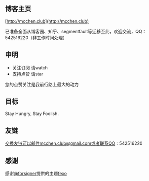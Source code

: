 ## 博客主页

[http://mcchen.club](http://mcchen.club)

已准备全面从博客园、知乎、segmentfault等迁移至此，欢迎交流，QQ：542516220（非工作时间处理）

## 申明

* 关注订阅 请watch
* 支持点赞 请star

您的点赞关注是我前行路上最大的动力

## 目标

Stay Hungry, Stay Foolish.

## 友链

交换友链可以邮件mcchen.club@gmail.com或者联系QQ：542516220

## 感谢

感谢[@forsigner](https://github.com/forsigner/fexo)提供的主题[fexo](https://github.com/forsigner/fexo)
